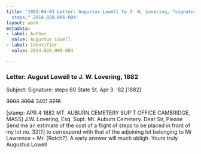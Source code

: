 ```yaml
---
title: '1882-04-03 Letter: Augustus Lowell to J. W. Lovering, "signature, cost of
  steps," 2014.020.006-004'
layout: work
metadata:
- label: Author
  value: Augustus Lowell
- label: Identifier
  value: 2014.020.006-004

---
```

<div class="pages">
<div id="page-1485676">
<h3><a name="page-1485676">Letter: August Lowell to J. W. Lovering, 1882</a></h3>
<div class="page-content">
<p>Subject: Signature: steps<span class='line-break'> </span>60 State St. <span class='line-break'> </span>Apr 3.  '82 [1882]</p>
<p><del>3003</del><span class='line-break'> </span><del>3004</del><span class='line-break'> </span>3401<span class='line-break'> </span><del>3216</del></p>
<p>[stamp: APR 4 1882 MT. AUBURN CEMETERY SUP'T OFFICE CAMBRIDGE, MASS]<span class='line-break'> </span>J.W. Lovering, Esq. <span class='line-break'> </span>Supt. Mt. Auburn Cemetery. <span class='line-break'> </span>Dear Sir, <span class='line-break'> </span>Please Send <span class='line-break'> </span>me an estimate of the cost <span class='line-break'> </span>of a flight of steps to be placed in front of my lot <span class='line-break'> </span>no. 32[?] to correspond with <span class='line-break'> </span>that of the adjoining lot<span class='line-break'> </span>belonging to Mr Lawrence <span class='line-break'> </span>+ Mr. [Rotch?]. A early <span class='line-break'> </span>answer will much obligh. <span class='line-break'> </span>Yours truly <span class='line-break'> </span>Augustus Lowell</p>
</div>
</div>
<br />
</div>
